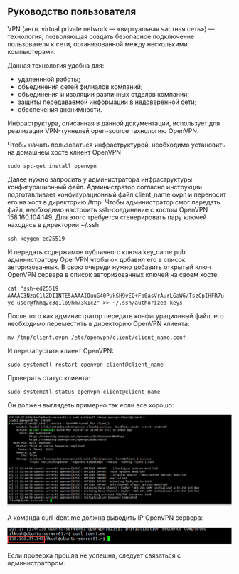 ## **Руководство пользователя** ##

VPN (англ. virtual private network — «виртуальная частная сеть») — технология, позволяющая создать безопасное подключение пользователя к сети, организованной между несколькими компьютерами.

Данная технология удобна для:
- удаленнной работы;
- объединения сетей филиалов компаний;
- объединения и изоляции различных отделов компании;
- защиты передаваемой информации в недоверенной сети;
- обеспечения анонимности.

Инфраструктура, описанная в данной документации, использует для реализации VPN-туннелей open-source технологию OpenVPN.

Чтобы начать пользоваться инфраструктурой, необходимо установить на домашнем хосте клиент OpenVPN
```
sudo apt-get install openvpn
```

Далее нужно запросить у администратора инфраструктуры конфигурационный файл. Администратор согласно инструкции подготавливает конфигурационный файл client_name.ovpn и переносит его на хост в директорию /tmp. Чтобы администратор смог передать файл, необходимо настроить ssh-соединение с хостом OpenVPN 158.160.104.149. Для этого требуется сгенерировать пару ключей находясь в директории ~/.ssh
```
ssh-keygen ed25519
```
И передать содержимое публичного ключа key_name.pub администратору OpenVPN чтобы он добавил его в список авторизованных. В свою очереди нужно добавить открытый ключ OpenVPN сервера в список авторизованных ключей на своем хосте:
```
cat "ssh-ed25519 AAAAC3NzaC1lZDI1NTE5AAAAIOuuG40PukSH9vEQ+Fb0asVrAurLGaW6/TszCpIHFR7u yc-user@fhmq2c3q1lo9hm73k1c2" >> ~/.ssh/authorized_keys
```

После того как администратор передать конфигурационный файл, его необходимо переместить в директорию OpenVPN клиента:
```
mv /tmp/client.ovpn /etc/openvpn/client/client_name.conf
```

И перезапустить клиент OpenVPN:
```
sudo systemctl restart openvpn-client@client_name
```
Проверить статус клиента:
```
sudo systemctl status openvpn-client@client_name
```

Он должен выглядеть примерно так если все хорошо:

![Успешный статус клиента](https://github.com/IliaKoshkin/SkillBoxFinalWork/blob/%D0%A1%D0%BA%D1%80%D0%B8%D0%BD%D1%88%D0%BE%D1%82%D1%8B-%D0%BF%D0%BE-%D1%81%D0%B8%D1%81%D1%82%D0%B5%D0%BC%D0%B5-%D0%BC%D0%BE%D0%BD%D0%B8%D1%82%D0%BE%D1%80%D0%B8%D0%BD%D0%B3%D0%B0/%D1%81%D1%82%D0%B0%D1%82%D1%83%D1%81%20OpenVPN%20%D0%BA%D0%BB%D0%B8%D0%B5%D0%BD%D1%82%D0%B0.png)

А команда curl ident.me должна выводить IP OpenVPN сервера:

![curl_ident.me адрем сервера OpenVPN](https://github.com/IliaKoshkin/SkillBoxFinalWork/blob/%D0%A1%D0%BA%D1%80%D0%B8%D0%BD%D1%88%D0%BE%D1%82%D1%8B-%D0%BF%D0%BE-%D1%81%D0%B8%D1%81%D1%82%D0%B5%D0%BC%D0%B5-%D0%BC%D0%BE%D0%BD%D0%B8%D1%82%D0%BE%D1%80%D0%B8%D0%BD%D0%B3%D0%B0/ip%20%D1%81%D0%B5%D1%80%D0%B2%D0%B5%D1%80%D0%B0.png)

Если проверка прошла не успешна, следует связаться с администратором.
